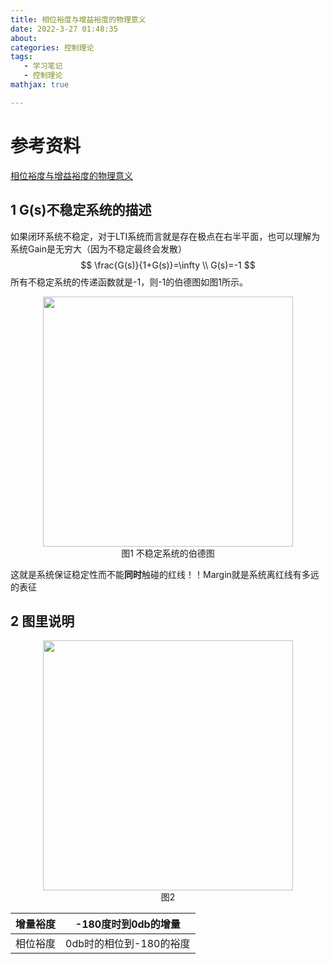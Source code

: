 ```yaml
---
title: 相位裕度与增益裕度的物理意义
date: 2022-3-27 01:48:35
about: 
categories: 控制理论
tags: 
   - 学习笔记
   - 控制理论
mathjax: true

---
```


# 参考资料

[相位裕度与增益裕度的物理意义 ](https://www.zhihu.com/question/27347401/answer/630582836)



## 1 G(s)不稳定系统的描述



如果闭环系统不稳定，对于LTI系统而言就是存在极点在右半平面，也可以理解为系统Gain是无穷大（因为不稳定最终会发散）
$$
\frac{G(s)}{1+G(s)}=\infty \\
G(s)=-1
$$
所有不稳定系统的传递函数就是-1，则-1的伯德图如图1所示。

<div align=center><img src=http://tva1.sinaimg.cn/large/005Q1GhGgy1h0ntkwgnadj30o80hg0ug.jpg width="400"></div>



<center>图1 不稳定系统的伯德图</center>



这就是系统保证稳定性而不能**同时**触碰的红线！！Margin就是系统离红线有多远的表征



## 2 图里说明





<div align=center><img src=http://tva1.sinaimg.cn/large/005Q1GhGgy1h0ntv8istej30lr0hj0w6.jpg width="400"></div>

<center>图2</center>

| 增量裕度 | -180度时到0db的增量     |
| -------- | ----------------------- |
| 相位裕度 | 0db时的相位到-180的裕度 |





